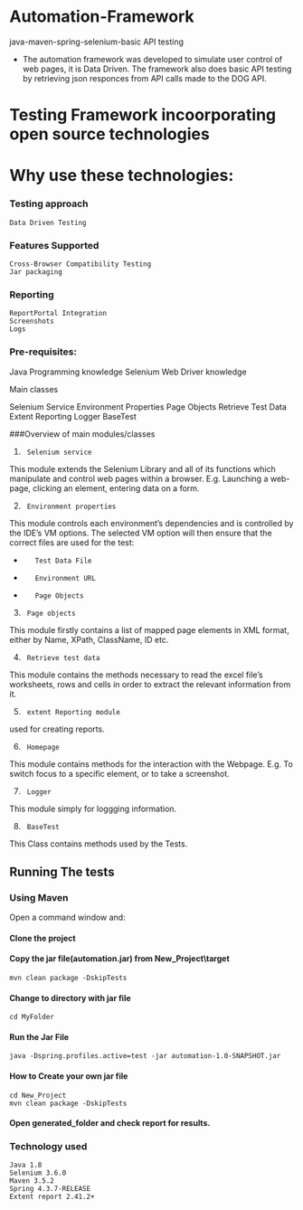 # Automation-Framework
java-maven-spring-selenium-basic API testing
- The automation framework was developed to simulate user control of web pages, it is Data Driven. The framework also does basic API testing by retrieving json responces from API calls made to the DOG API.

# Testing Framework incoorporating open source technologies

# Why use these technologies:


### Testing approach
    Data Driven Testing

### Features Supported
    Cross-Browser Compatibility Testing
    Jar packaging 


###  Reporting
    ReportPortal Integration
    Screenshots 
    Logs 


### Pre-requisites:
Java Programming knowledge
Selenium Web Driver knowledge

Main classes

Selenium Service
Environment Properties 
Page Objects
Retrieve Test Data
Extent Reporting
Logger
BaseTest

###Overview of main modules/classes

1.      Selenium service
This module extends the Selenium Library and all of its functions which manipulate and control web pages within a browser. E.g. Launching a web-page, clicking an element, entering data on a form.

2.      Environment properties
This module controls each environment’s dependencies and is controlled by the IDE’s VM options. The selected VM option will then ensure that the correct files are used for the test:

-        Test Data File
-        Environment URL
-        Page Objects

3.      Page objects
This module firstly contains a list of mapped page elements in XML format, either by Name, XPath, ClassName, ID etc.

4.      Retrieve test data
This module contains the methods necessary to read the excel file’s worksheets, rows and cells in order to extract the relevant information from it.

5.      extent Reporting module
used for creating reports.

6.      Homepage
This module contains methods for the interaction with the Webpage. E.g. To switch focus to a specific element, or to take a screenshot.

7.      Logger
This module simply for loggging information.

8.      BaseTest
This Class contains methods used by the Tests.

## Running The tests

### Using Maven

Open a command window and:

#### Clone the project   
    
#### Copy the jar file(automation.jar) from New_Project\target
    mvn clean package -DskipTests    
    
#### Change to directory with jar file
    cd MyFolder

#### Run the Jar File
    java -Dspring.profiles.active=test -jar automation-1.0-SNAPSHOT.jar
    
#### How to Create your own jar file
    cd New_Project
    mvn clean package -DskipTests    

#### Open generated_folder and check report for results.


### Technology used 
    Java 1.8
    Selenium 3.6.0
    Maven 3.5.2
    Spring 4.3.7-RELEASE
    Extent report 2.41.2+
